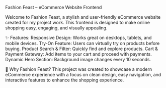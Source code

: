 Fashion Feast – eCommerce Website Frontend

Welcome to Fashion Feast, a stylish and user-friendly eCommerce website created for my project work. This frontend is designed to make online shopping easy, engaging, and visually appealing.

✨ Features:
  Responsive Design: Works great on desktops, tablets, and mobile devices.
  Try-On Feature: Users can virtually try on products before buying.
  Product Search & Filter: Quickly find and explore products.
  Cart & Payment Gateway: Add items to your cart and proceed with payments.
  Dynamic Hero Section: Background image changes every 10 seconds.

🚀 Why Fashion Feast?
This project was created to showcase a modern eCommerce experience with a focus on clean design, easy navigation, and interactive features to enhance the shopping experience.

